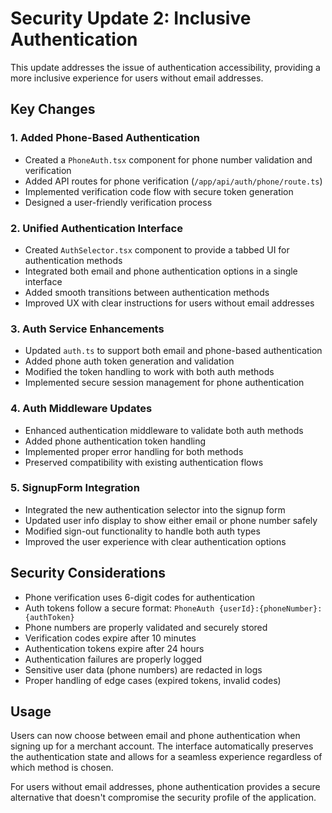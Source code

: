 # Security Update 2: Inclusive Authentication

This update addresses the issue of authentication accessibility, providing a more inclusive experience for users without email addresses.

## Key Changes

### 1. Added Phone-Based Authentication

- Created a `PhoneAuth.tsx` component for phone number validation and verification
- Added API routes for phone verification (`/app/api/auth/phone/route.ts`)
- Implemented verification code flow with secure token generation
- Designed a user-friendly verification process

### 2. Unified Authentication Interface

- Created `AuthSelector.tsx` component to provide a tabbed UI for authentication methods
- Integrated both email and phone authentication options in a single interface
- Added smooth transitions between authentication methods
- Improved UX with clear instructions for users without email addresses

### 3. Auth Service Enhancements

- Updated `auth.ts` to support both email and phone-based authentication
- Added phone auth token generation and validation
- Modified the token handling to work with both auth methods
- Implemented secure session management for phone authentication

### 4. Auth Middleware Updates

- Enhanced authentication middleware to validate both auth methods
- Added phone authentication token handling
- Implemented proper error handling for both methods
- Preserved compatibility with existing authentication flows

### 5. SignupForm Integration

- Integrated the new authentication selector into the signup form
- Updated user info display to show either email or phone number safely
- Modified sign-out functionality to handle both auth types
- Improved the user experience with clear authentication options

## Security Considerations

- Phone verification uses 6-digit codes for authentication
- Auth tokens follow a secure format: `PhoneAuth {userId}:{phoneNumber}:{authToken}`
- Phone numbers are properly validated and securely stored
- Verification codes expire after 10 minutes
- Authentication tokens expire after 24 hours
- Authentication failures are properly logged
- Sensitive user data (phone numbers) are redacted in logs
- Proper handling of edge cases (expired tokens, invalid codes)

## Usage

Users can now choose between email and phone authentication when signing up for a merchant account. The interface automatically preserves the authentication state and allows for a seamless experience regardless of which method is chosen.

For users without email addresses, phone authentication provides a secure alternative that doesn't compromise the security profile of the application.
